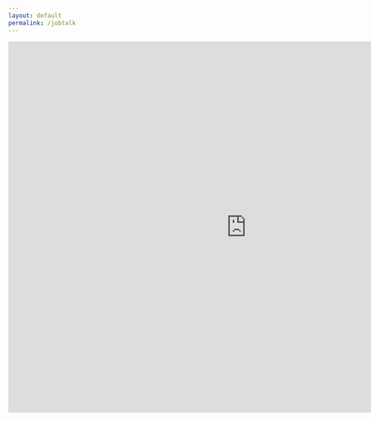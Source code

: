 ```yaml
---
layout: default
permalink: /jobtalk
---
```



<div class="google-slides-container">
  <iframe src="https://docs.google.com/presentation/d/e/2PACX-1vSoIdijo98CY4n_uk94A-160OimmO91pDkZ6cUZZ4C2-OJoLzZJV3qQfdlCLlQLsuAIPVb3P5iJnpOW/embed?start=false&loop=true&delayms=60000" frameborder="0" width="960" height="749" allowfullscreen="true" mozallowfullscreen="true" webkitallowfullscreen="true"></iframe>
</div>